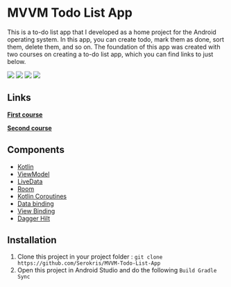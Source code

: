 # __MVVM Todo List App__

This is a to-do list app that I developed as a home project for the Android operating system.
In this app, you can create todo, mark them as done, sort them, delete them, and so on.
The foundation of this app was created with two courses on creating a to-do list app, which you can find links to just below.

![](screenshots/photo_2021-08-02_23-32-29.jpg)
![](screenshots/photo_2021-08-02_23-32-38.jpg)
![](screenshots/photo_2021-08-02_23-32-42.jpg)
![](screenshots/photo_2021-08-02_23-32-47.jpg)

## __Links__
__[First course](https://www.youtube.com/playlist?list=PLrnPJCHvNZuCfAe7QK2BoMPkv2TGM_b0E)__

__[Second course](https://www.youtube.com/playlist?list=PLoCYbRS6dPkJMThvLiPEaWGQ0tV2XL4v8)__

## __Components__
* [Kotlin](https://developer.android.com/kotlin)
* [ViewModel](https://developer.android.com/topic/libraries/architecture/viewmodel)
* [LiveData](https://developer.android.com/topic/libraries/architecture/livedata)
* [Room](https://developer.android.com/jetpack/androidx/releases/room)
* [Kotlin Coroutines](https://developer.android.com/kotlin/coroutines)
* [Data binding](https://developer.android.com/topic/libraries/data-binding)
* [View Binding](https://developer.android.com/topic/libraries/view-binding)
* [Dagger Hilt](https://developer.android.com/training/dependency-injection/hilt-android)

## Installation

1. Clone this project in your project folder : `git clone https://github.com/Serokris/MVVM-Todo-List-App`
2. Open this project in Android Studio and do the following `Build Gradle Sync`